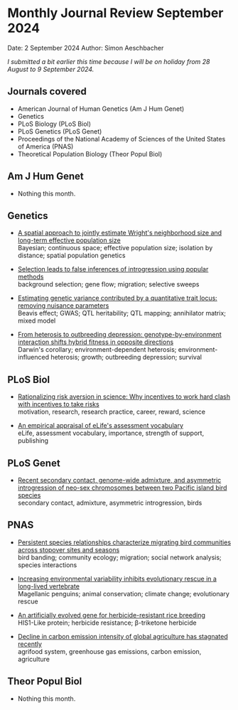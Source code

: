 # Monthly Journal Review September 2024

Date: 2 September 2024
Author: Simon Aeschbacher

*I submitted a bit earlier this time because I will be on holiday from 28 August to 9 September 2024.*

## Journals covered
- American Journal of Human Genetics (Am J Hum Genet)
- Genetics
- PLoS Biology (PLoS Biol)
- PLoS Genetics (PLoS Genet)
- Proceedings of the National Academy of Sciences of the United States of America (PNAS)
- Theoretical Population Biology (Theor Popul Biol)

## Am J Hum Genet
- Nothing this month.

## Genetics
- [A spatial approach to jointly estimate Wright's neighborhood size and long-term effective population size](https://doi.org/10.1093/genetics/iyae094)  
  Bayesian; continuous space; effective population size; isolation by distance; spatial population genetics  
  

- [Selection leads to false inferences of introgression using popular methods](https://doi.org/10.1093/genetics/iyae089)  
  background selection; gene flow; migration; selective sweeps  
  

- [Estimating genetic variance contributed by a quantitative trait locus: removing nuisance parameters](https://doi.org/10.1093/genetics/iyae095)  
  Beavis effect; GWAS; QTL heritability; QTL mapping; annihilator matrix; mixed model  
  

- [From heterosis to outbreeding depression: genotype-by-environment interaction shifts hybrid fitness in opposite directions](https://doi.org/10.1093/genetics/iyae090)  
  Darwin's corollary; environment-dependent heterosis; environment-influenced heterosis; growth; outbreeding depression; survival  

## PLoS Biol
- [Rationalizing risk aversion in science: Why incentives to work hard clash with incentives to take risks](https://doi.org/10.1371/journal.pbio.3002750)  
  motivation, research, research practice, career, reward, science  
  
- [An empirical appraisal of eLife's assessment vocabulary](https://doi.org/10.1371/journal.pbio.3002645)  
  eLife, assessment vocabulary, importance, strength of support, publishing  

## PLoS Genet
- [Recent secondary contact, genome-wide admixture, and asymmetric introgression of neo-sex chromosomes between two Pacific island bird species](https://doi.org/10.1371/journal.pgen.1011360)  
  secondary contact, admixture, asymmetric introgression, birds  
  
## PNAS
- [Persistent species relationships characterize migrating bird communities across stopover sites and seasons](https://doi.org/10.1073/pnas.2322063121)  
  bird banding; community ecology; migration; social network analysis; species interactions  
  

- [Increasing environmental variability inhibits evolutionary rescue in a long-lived vertebrate](https://doi.org/10.1073/pnas.2406314121)  
  Magellanic penguins; animal conservation; climate change; evolutionary rescue  
  

- [An artificially evolved gene for herbicide-resistant rice breeding](https://doi.org/10.1073/pnas.2407285121)  
  HIS1-Like protein; herbicide resistance; β-triketone herbicide  
  

- [Decline in carbon emission intensity of global agriculture has stagnated recently](https://doi.org/10.1073/pnas.2317725121)  
  agrifood system, greenhouse gas emissions, carbon emission, agriculture  
  

## Theor Popul Biol
- Nothing this month.


